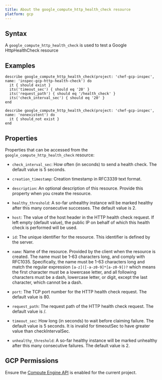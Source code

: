 ```yaml
---
title: About the google_compute_http_health_check resource
platform: gcp
---
```


## Syntax
A `google_compute_http_health_check` is used to test a Google HttpHealthCheck resource

## Examples
```
describe google_compute_http_health_check(project: 'chef-gcp-inspec', name: 'inspec-gcp-http-health-check') do
  it { should exist }
  its('timeout_sec') { should eq '20' }
  its('request_path') { should eq '/health_check' }
  its('check_interval_sec') { should eq '20' }
end

describe google_compute_http_health_check(project: 'chef-gcp-inspec', name: 'nonexistent') do
  it { should_not exist }
end
```

## Properties
Properties that can be accessed from the `google_compute_http_health_check` resource:

  * `check_interval_sec`: How often (in seconds) to send a health check. The default value is 5 seconds.

  * `creation_timestamp`: Creation timestamp in RFC3339 text format.

  * `description`: An optional description of this resource. Provide this property when you create the resource.

  * `healthy_threshold`: A so-far unhealthy instance will be marked healthy after this many consecutive successes. The default value is 2.

  * `host`: The value of the host header in the HTTP health check request. If left empty (default value), the public IP on behalf of which this health check is performed will be used.

  * `id`: The unique identifier for the resource. This identifier is defined by the server.

  * `name`: Name of the resource. Provided by the client when the resource is created. The name must be 1-63 characters long, and comply with RFC1035.  Specifically, the name must be 1-63 characters long and match the regular expression `[a-z]([-a-z0-9]*[a-z0-9])?` which means the first character must be a lowercase letter, and all following characters must be a dash, lowercase letter, or digit, except the last character, which cannot be a dash.

  * `port`: The TCP port number for the HTTP health check request. The default value is 80.

  * `request_path`: The request path of the HTTP health check request. The default value is /.

  * `timeout_sec`: How long (in seconds) to wait before claiming failure. The default value is 5 seconds.  It is invalid for timeoutSec to have greater value than checkIntervalSec.

  * `unhealthy_threshold`: A so-far healthy instance will be marked unhealthy after this many consecutive failures. The default value is 2.



## GCP Permissions

Ensure the [Compute Engine API](https://console.cloud.google.com/apis/library/compute.googleapis.com/) is enabled for the current project.
